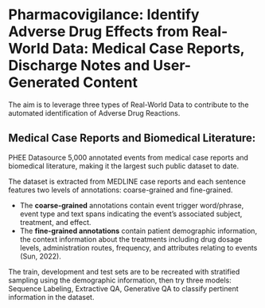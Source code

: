 # Pharmacovigilance: Identify Adverse Drug Effects from Real-World Data: Medical Case Reports, Discharge Notes and User-Generated Content

The aim is to leverage three types of Real-World Data to contribute to the automated identification of Adverse Drug Reactions.

## Medical Case Reports and Biomedical Literature: 

PHEE Datasource 5,000 annotated events from medical case reports and biomedical literature, making it the largest such public dataset to date. 

The dataset is extracted from MEDLINE case reports and each sentence features two levels of annotations: coarse-grained and fine-grained. 

* The **coarse-grained** annotations contain event trigger word/phrase, event type and text spans indicating the event’s associated subject, treatment, and effect. 
* The **fine-grained annotations** contain patient demographic information, the context information about the treatments including drug dosage levels, administration routes, frequency, and attributes relating to events (Sun, 2022). 

The train, development and test sets are to be recreated with stratified sampling using the demographic information, then try three models: Sequence Labeling, Extractive QA, Generative QA to classify pertinent information in the dataset.



